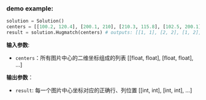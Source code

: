 ### demo example:

```python
solution = Solution()
centers = [[100.2, 120.4], [200.1, 210], [210.3, 115.8], [102.5, 200.1]]
result = solution.Hugmatch(centers) # outputs: [[1, 1], [2, 2], [1, 2], [2, 1]]
```

**输入参数**:

- `centers`：所有图片中心的二维坐标组成的列表  [[float, float], [float, float], ...]

**输出参数**：

- `result`: 每一个图片中心坐标对应的正确行、列位置  [[int, int], [int, int], ...]

